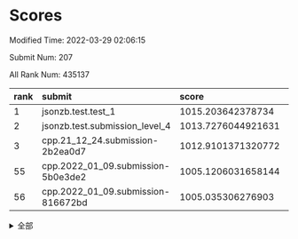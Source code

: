 # Scores

Modified Time: 2022-03-29 02:06:15

Submit Num: 207

All Rank Num: 435137

| rank |               submit               |       score        |       sigma        | pk_num |
| :--- | :--------------------------------- | :----------------- | :----------------- | :----- |
| 1    | jsonzb.test.test_1                 | 1015.203642378734  | 0.8222163479667968 | 8408   |
| 2    | jsonzb.test.submission_level_4     | 1013.7276044921631 | 0.8500773027815111 | 8406   |
| 3    | cpp.21_12_24.submission-2b2ea0d7   | 1012.9101371320772 | 0.795346790631278  | 8403   |
| 55   | cpp.2022_01_09.submission-5b0e3de2 | 1005.1206031658144 | 0.7385120412327413 | 8408   |
| 56   | cpp.2022_01_09.submission-816672bd | 1005.035306276903  | 0.7306765858646378 | 8409   |


<details>
<summary>全部</summary>

| rank |                 submit                 |       score        |       sigma        | pk_num |
| :--- | :------------------------------------- | :----------------- | :----------------- | :----- |
| 1    | jsonzb.test.test_1                     | 1015.203642378734  | 0.8222163479667968 | 8408   |
| 2    | jsonzb.test.submission_level_4         | 1013.7276044921631 | 0.8500773027815111 | 8406   |
| 3    | cpp.21_12_24.submission-2b2ea0d7       | 1012.9101371320772 | 0.795346790631278  | 8403   |
| 4    | gobigger.level_3.submission_level_3_43 | 1011.8909948951277 | 0.7931274139385249 | 8412   |
| 5    | gobigger.level_3.submission_level_3_25 | 1011.6984648080962 | 0.7937074534607756 | 8408   |
| 6    | gobigger.level_3.submission_level_3_12 | 1011.631350730497  | 0.777052923253302  | 8414   |
| 7    | gobigger.level_3.submission_level_3_3  | 1011.564541568563  | 0.7914342662617531 | 8409   |
| 8    | gobigger.level_3.submission_level_3_34 | 1011.5025480444046 | 0.7738075999832075 | 8407   |
| 9    | gobigger.level_3.submission_level_3_33 | 1011.4516018794388 | 0.781278289014249  | 8409   |
| 10   | gobigger.level_3.submission_level_3_24 | 1011.4098165858073 | 0.7756678524390112 | 8412   |
| 11   | gobigger.level_3.submission_level_3_22 | 1011.2240408472952 | 0.7748112969668756 | 8412   |
| 12   | gobigger.level_3.submission_level_3_46 | 1011.1356005138044 | 0.7885349805697962 | 8408   |
| 13   | gobigger.level_3.submission_level_3_47 | 1010.9821668900481 | 0.7537737237408276 | 8408   |
| 14   | gobigger.level_3.submission_level_3_37 | 1010.9362233066473 | 0.775765416256841  | 8413   |
| 15   | gobigger.level_3.submission_level_3_0  | 1010.9184677021041 | 0.7548503641225247 | 8411   |
| 16   | gobigger.level_3.submission_level_3_40 | 1010.7732074419133 | 0.7664693941522508 | 8405   |
| 17   | gobigger.level_3.submission_level_3_9  | 1010.6098291567232 | 0.7869342656064982 | 8411   |
| 18   | gobigger.level_3.submission_level_3_19 | 1010.5775774981761 | 0.7674434866768485 | 8410   |
| 19   | gobigger.level_3.submission_level_3_5  | 1010.5554316946749 | 0.751351346042619  | 8405   |
| 20   | gobigger.level_3.submission_level_3_13 | 1010.4815470532671 | 0.7821714518739468 | 8406   |
| 21   | gobigger.level_3.submission_level_3_44 | 1010.4088464803548 | 0.7662107528973171 | 8407   |
| 22   | gobigger.level_3.submission_level_3_32 | 1010.325670182912  | 0.7628041732678591 | 8406   |
| 23   | gobigger.level_3.submission_level_3_27 | 1010.2419231329892 | 0.7728244475684964 | 8410   |
| 24   | gobigger.level_3.submission_level_3_7  | 1010.2350701118066 | 0.7397467469598681 | 8416   |
| 25   | gobigger.level_3.submission_level_3_11 | 1010.1707367084174 | 0.7406726638641925 | 8409   |
| 26   | gobigger.level_3.submission_level_3_17 | 1010.0713295472082 | 0.7531869402460806 | 8410   |
| 27   | gobigger.level_3.submission_level_3_31 | 1010.0311905442331 | 0.7732007586127373 | 8410   |
| 28   | gobigger.level_3.submission_level_3_48 | 1009.9975122827817 | 0.7533804869904384 | 8409   |
| 29   | gobigger.level_3.submission_level_3_29 | 1009.963051436146  | 0.7693178098098497 | 8409   |
| 30   | gobigger.level_3.submission_level_3_6  | 1009.9320384548968 | 0.7813713916004202 | 8409   |
| 31   | gobigger.level_3.submission_level_3_39 | 1009.9105402546327 | 0.7514195436932186 | 8406   |
| 32   | gobigger.level_3.submission_level_3_42 | 1009.8688845395939 | 0.7588780500604443 | 8406   |
| 33   | gobigger.level_3.submission_level_3_14 | 1009.8628069817386 | 0.7723492880044132 | 8410   |
| 34   | gobigger.level_3.submission_level_3_15 | 1009.8415617734076 | 0.7429980847195365 | 8411   |
| 35   | gobigger.level_3.submission_level_3_23 | 1009.8082898958429 | 0.7505954585285802 | 8409   |
| 36   | gobigger.level_3.submission_level_3_41 | 1009.6930842710472 | 0.7461760125462062 | 8408   |
| 37   | gobigger.level_3.submission_level_3_49 | 1009.692189709182  | 0.7730982358082218 | 8411   |
| 38   | gobigger.level_3.submission_level_3_1  | 1009.6332842720043 | 0.7531854013019739 | 8409   |
| 39   | gobigger.level_3.submission_level_3_36 | 1009.6104402484226 | 0.7336957023683218 | 8410   |
| 40   | gobigger.level_3.submission_level_3_8  | 1009.5239501764504 | 0.7620729559254842 | 8401   |
| 41   | gobigger.level_3.submission_level_3_26 | 1009.4836736430804 | 0.7624316561580387 | 8407   |
| 42   | gobigger.level_3.submission_level_3_16 | 1009.4757484080482 | 0.7515971756384981 | 8407   |
| 43   | gobigger.level_3.submission_level_3_35 | 1009.3433766550104 | 0.7601477868782504 | 8408   |
| 44   | gobigger.level_3.submission_level_3_10 | 1009.3009072640311 | 0.76008615314713   | 8404   |
| 45   | gobigger.level_3.submission_level_3_38 | 1009.2456825690356 | 0.7333071806543964 | 8408   |
| 46   | gobigger.level_3.submission_level_3_28 | 1009.2444192262719 | 0.7602498667405868 | 8405   |
| 47   | gobigger.level_3.submission_level_3_45 | 1009.2407588497468 | 0.753355388863101  | 8401   |
| 48   | gobigger.level_3.submission_level_3_18 | 1009.1687769289657 | 0.7561985517472706 | 8406   |
| 49   | gobigger.level_3.submission_level_3_2  | 1008.9047784144922 | 0.755235780652606  | 8411   |
| 50   | gobigger.level_3.submission_level_3_4  | 1008.888117466877  | 0.7465401667663382 | 8407   |
| 51   | gobigger.level_3.submission_level_3_20 | 1008.803614167302  | 0.7673541420365586 | 8408   |
| 52   | gobigger.level_3.submission_level_3_30 | 1008.3297425294453 | 0.7825907186173561 | 8404   |
| 53   | gobigger.level_3.submission_level_3_21 | 1007.4344093274245 | 0.7388068675106122 | 8404   |
| 54   | gobigger.level_1.submission_level_1_41 | 1005.5079663795782 | 0.7329026830618888 | 8408   |
| 55   | cpp.2022_01_09.submission-5b0e3de2     | 1005.1206031658144 | 0.7385120412327413 | 8408   |
| 56   | cpp.2022_01_09.submission-816672bd     | 1005.035306276903  | 0.7306765858646378 | 8409   |
| 57   | gobigger.level_1.submission_level_1_49 | 1004.5424043372046 | 0.7225591290040893 | 8411   |
| 58   | gobigger.level_1.submission_level_1_8  | 1004.4685370193818 | 0.7285156428943901 | 8407   |
| 59   | gobigger.level_1.submission_level_1_42 | 1004.1719770975865 | 0.7188674454892673 | 8411   |
| 60   | gobigger.level_1.submission_level_1_20 | 1004.0537896828251 | 0.7188454009663154 | 8405   |
| 61   | gobigger.level_1.submission_level_1_47 | 1004.0297765710652 | 0.7210897758797914 | 8407   |
| 62   | gobigger.level_1.submission_level_1_45 | 1004.0146463753741 | 0.7042641070563791 | 8414   |
| 63   | gobigger.level_1.submission_level_1_33 | 1003.9757843553983 | 0.7168502991570495 | 8407   |
| 64   | gobigger.level_1.submission_level_1_17 | 1003.8089160096196 | 0.7197710463688131 | 8412   |
| 65   | gobigger.level_1.submission_level_1_10 | 1003.6943532440268 | 0.7188078470924664 | 8410   |
| 66   | gobigger.level_1.submission_level_1_29 | 1003.637504492623  | 0.7146868555304962 | 8405   |
| 67   | gobigger.level_1.submission_level_1_2  | 1003.615083149491  | 0.7186020978384728 | 8412   |
| 68   | gobigger.level_1.submission_level_1_43 | 1003.6087127087995 | 0.7102676379623165 | 8408   |
| 69   | gobigger.level_1.submission_level_1_12 | 1003.5905920166645 | 0.7234353002103608 | 8416   |
| 70   | gobigger.level_1.submission_level_1_36 | 1003.5780071850044 | 0.7336114681046402 | 8411   |
| 71   | gobigger.level_1.submission_level_1_37 | 1003.5560224737129 | 0.7096627529291158 | 8410   |
| 72   | gobigger.level_1.submission_level_1_26 | 1003.4710663389608 | 0.7202154051543204 | 8405   |
| 73   | gobigger.level_1.submission_level_1_23 | 1003.444231237144  | 0.7140277244203203 | 8409   |
| 74   | gobigger.level_1.submission_level_1_3  | 1003.4247287721923 | 0.7235685818955704 | 8405   |
| 75   | gobigger.level_1.submission_level_1_0  | 1003.3105441964605 | 0.7109044393633698 | 8406   |
| 76   | gobigger.level_1.submission_level_1_7  | 1003.2899807868838 | 0.7188472465792726 | 8407   |
| 77   | gobigger.level_1.submission_level_1_14 | 1003.2011062875407 | 0.7058196147869323 | 8413   |
| 78   | gobigger.level_1.submission_level_1_15 | 1003.1980405546972 | 0.7150278475910341 | 8407   |
| 79   | gobigger.level_1.submission_level_1_16 | 1003.1341960953708 | 0.7081812512841628 | 8404   |
| 80   | gobigger.level_1.submission_level_1_24 | 1003.1328181230375 | 0.716338732473012  | 8411   |
| 81   | gobigger.level_1.submission_level_1_40 | 1003.115875735219  | 0.7116883206029947 | 8409   |
| 82   | gobigger.level_1.submission_level_1_25 | 1003.112930182499  | 0.7144542305485673 | 8410   |
| 83   | gobigger.level_1.submission_level_1_22 | 1003.1014739100514 | 0.7169578526532348 | 8402   |
| 84   | gobigger.level_1.submission_level_1_5  | 1003.0745591421509 | 0.7154950354608938 | 8418   |
| 85   | gobigger.level_1.submission_level_1_6  | 1003.0188551890092 | 0.7209247752364815 | 8405   |
| 86   | gobigger.level_1.submission_level_1_34 | 1002.961208115446  | 0.7136666426191582 | 8410   |
| 87   | gobigger.level_1.submission_level_1_9  | 1002.8798603430575 | 0.705230168411254  | 8408   |
| 88   | gobigger.level_1.submission_level_1_13 | 1002.8677312381718 | 0.7091649406006942 | 8406   |
| 89   | gobigger.level_1.submission_level_1_4  | 1002.8098987135021 | 0.720953616089737  | 8407   |
| 90   | gobigger.level_1.submission_level_1_1  | 1002.7869261443491 | 0.70529503682109   | 8410   |
| 91   | gobigger.level_1.submission_level_1_27 | 1002.776121998241  | 0.718330967527406  | 8409   |
| 92   | gobigger.level_1.submission_level_1_35 | 1002.772496002846  | 0.715636569730065  | 8408   |
| 93   | gobigger.level_1.submission_level_1_30 | 1002.7466110575548 | 0.7149579950448695 | 8409   |
| 94   | gobigger.level_1.submission_level_1_31 | 1002.7117594781745 | 0.6998188800473742 | 8407   |
| 95   | gobigger.level_1.submission_level_1_39 | 1002.639030775124  | 0.7078683100413797 | 8410   |
| 96   | gobigger.level_1.submission_level_1_11 | 1002.400638182459  | 0.7244787234781759 | 8404   |
| 97   | gobigger.level_1.submission_level_1_18 | 1002.3829262399038 | 0.7341434078627886 | 8408   |
| 98   | gobigger.level_1.submission_level_1_21 | 1002.2145093607687 | 0.7249911089125934 | 8411   |
| 99   | gobigger.level_1.submission_level_1_28 | 1002.1387648273532 | 0.7072035892745563 | 8407   |
| 100  | gobigger.level_1.submission_level_1_46 | 1002.0868438250735 | 0.7202705226788457 | 8409   |
| 101  | gobigger.level_1.submission_level_1_38 | 1002.0819396479568 | 0.7229515415329707 | 8410   |
| 102  | gobigger.level_1.submission_level_1_44 | 1001.9873479465356 | 0.704731546963053  | 8411   |
| 103  | gobigger.level_1.submission_level_1_19 | 1001.9817647414612 | 0.7161495644760408 | 8405   |
| 104  | gobigger.level_1.submission_level_1_48 | 1001.9170514149134 | 0.7160284249453585 | 8409   |
| 105  | gobigger.level_1.submission_level_1_32 | 1001.7557629966248 | 0.7193523882859629 | 8406   |
| 106  | gobigger.random.submission_random_41   | 997.7395125234348  | 0.7019892610057333 | 8405   |
| 107  | gobigger.random.submission_random_27   | 997.5829020962474  | 0.6942735810328066 | 8408   |
| 108  | gobigger.random.submission_random_44   | 996.8295642703167  | 0.7087018400106078 | 8404   |
| 109  | gobigger.random.submission_random_8    | 996.7824043301495  | 0.7065092094227768 | 8402   |
| 110  | gobigger.random.submission_random_13   | 996.6107808576816  | 0.7048211584756043 | 8408   |
| 111  | gobigger.random.submission_random_10   | 996.569294665363   | 0.7110604086305697 | 8408   |
| 112  | gobigger.random.submission_random_4    | 996.5392377514002  | 0.7077094780786191 | 8404   |
| 113  | gobigger.random.submission_random_30   | 996.5234748876501  | 0.7081897810356855 | 8408   |
| 114  | gobigger.random.submission_random_31   | 996.4949154663987  | 0.7188085603158196 | 8405   |
| 115  | gobigger.random.submission_random_3    | 996.492274936002   | 0.7111586941965236 | 8405   |
| 116  | gobigger.random.submission_random_43   | 996.4908911454262  | 0.7106434511248292 | 8410   |
| 117  | gobigger.random.submission_random_14   | 996.4800861317335  | 0.7053176014645002 | 8410   |
| 118  | gobigger.random.submission_random_34   | 996.4510025039921  | 0.7043764691687059 | 8407   |
| 119  | gobigger.random.submission_random_37   | 996.4107575342296  | 0.6971631981826184 | 8412   |
| 120  | gobigger.random.submission_random_19   | 996.3547238860683  | 0.7132026189789246 | 8407   |
| 121  | gobigger.random.submission_random_49   | 996.3231572953682  | 0.714857338234441  | 8411   |
| 122  | gobigger.random.submission_random_39   | 996.2935799533453  | 0.7037373236739553 | 8411   |
| 123  | gobigger.random.submission_random_18   | 996.2665557376065  | 0.7147547883635454 | 8410   |
| 124  | gobigger.random.submission_random_11   | 996.2554811849564  | 0.7256167377384614 | 8412   |
| 125  | gobigger.random.submission_random_46   | 996.17467998532    | 0.7090473334506148 | 8407   |
| 126  | gobigger.random.submission_random_38   | 996.1419157821241  | 0.7101319995204451 | 8402   |
| 127  | gobigger.random.submission_random_33   | 996.104168068024   | 0.7023147574922126 | 8409   |
| 128  | gobigger.random.submission_random_7    | 996.1000252695574  | 0.7232860565404892 | 8411   |
| 129  | gobigger.random.submission_random_40   | 996.0743570858986  | 0.7046480734148675 | 8410   |
| 130  | gobigger.random.submission_random_16   | 996.0340674167713  | 0.7139843469087498 | 8409   |
| 131  | gobigger.random.submission_random_0    | 996.012101681016   | 0.7036263273479278 | 8410   |
| 132  | gobigger.random.submission_random_6    | 996.0102809721132  | 0.7121056753252349 | 8409   |
| 133  | gobigger.random.submission_random_25   | 995.9804340190572  | 0.7159594367055324 | 8407   |
| 134  | gobigger.random.submission_random_5    | 995.9512859050777  | 0.7114655952450143 | 8411   |
| 135  | gobigger.random.submission_random_32   | 995.8699858418803  | 0.7156255921926408 | 8408   |
| 136  | gobigger.random.submission_random_47   | 995.8566184026552  | 0.7168343223321272 | 8407   |
| 137  | gobigger.random.submission_random_48   | 995.8085983636169  | 0.7285697502386062 | 8408   |
| 138  | gobigger.random.submission_random_35   | 995.7938803123617  | 0.7099903742425083 | 8413   |
| 139  | gobigger.random.submission_random_9    | 995.7387591212057  | 0.701454773081874  | 8407   |
| 140  | gobigger.random.submission_random_29   | 995.7316816040947  | 0.7024663626189437 | 8408   |
| 141  | gobigger.random.submission_random_36   | 995.6255382680982  | 0.701710450345304  | 8409   |
| 142  | gobigger.random.submission_random_26   | 995.5887435404376  | 0.7106049075073526 | 8411   |
| 143  | gobigger.random.submission_random_45   | 995.5228421947351  | 0.7127534745580235 | 8407   |
| 144  | gobigger.random.submission_random_20   | 995.5023321566636  | 0.7117886933621566 | 8413   |
| 145  | gobigger.random.submission_random_28   | 995.4981008595939  | 0.7028909900702959 | 8405   |
| 146  | gobigger.random.submission_random_12   | 995.4911415067768  | 0.7132673289395098 | 8406   |
| 147  | gobigger.random.submission_random_15   | 995.4562386307144  | 0.7030439721556295 | 8408   |
| 148  | gobigger.random.submission_random_1    | 995.3717187562677  | 0.7284944185212652 | 8408   |
| 149  | gobigger.random.submission_random_21   | 995.3559323309184  | 0.7059047210700293 | 8409   |
| 150  | gobigger.random.submission_random_22   | 995.2961505945805  | 0.7262835452621218 | 8407   |
| 151  | gobigger.random.submission_random_24   | 995.2927556764721  | 0.721388174084567  | 8413   |
| 152  | gobigger.random.submission_random_42   | 995.2573006595193  | 0.7177199989476614 | 8413   |
| 153  | gobigger.random.submission_random_23   | 995.019458268201   | 0.6942684479633515 | 8411   |
| 154  | gobigger.random.submission_random_2    | 995.0151014847577  | 0.707493528037609  | 8411   |
| 155  | gobigger.random.submission_random_17   | 994.3985635405236  | 0.7231936760444151 | 8410   |
| 156  | gobigger.level_2.submission_level_2_12 | 994.0844994629531  | 0.7142363083278794 | 8411   |
| 157  | gobigger.level_2.submission_level_2_47 | 993.7945033709148  | 0.7271108483865855 | 8411   |
| 158  | gobigger.level_2.submission_level_2_11 | 993.7087176534187  | 0.7376232613726577 | 8409   |
| 159  | gobigger.level_2.submission_level_2_8  | 993.6321729604605  | 0.7475783653383676 | 8409   |
| 160  | gobigger.level_2.submission_level_2_0  | 993.2005944743808  | 0.735227063002339  | 8407   |
| 161  | gobigger.level_2.submission_level_2_9  | 993.1681483199152  | 0.7124510801925976 | 8399   |
| 162  | gobigger.level_2.submission_level_2_2  | 993.0249628581637  | 0.7510362910215954 | 8413   |
| 163  | gobigger.level_2.submission_level_2_13 | 993.0006563203527  | 0.7414431610023949 | 8409   |
| 164  | gobigger.level_2.submission_level_2_43 | 992.9698382900908  | 0.7375156845805698 | 8406   |
| 165  | gobigger.level_2.submission_level_2_6  | 992.7973843755387  | 0.7316341411764448 | 8412   |
| 166  | gobigger.level_2.submission_level_2_39 | 992.7127360482992  | 0.7307269993988955 | 8406   |
| 167  | gobigger.level_2.submission_level_2_42 | 992.6133006927265  | 0.7459356842542028 | 8403   |
| 168  | gobigger.level_2.submission_level_2_15 | 992.5943341901694  | 0.7547225642642644 | 8409   |
| 169  | gobigger.level_2.submission_level_2_21 | 992.563327798039   | 0.7489123268595178 | 8413   |
| 170  | gobigger.level_2.submission_level_2_49 | 992.4322750599284  | 0.740508889860428  | 8399   |
| 171  | gobigger.level_2.submission_level_2_29 | 992.4309192991435  | 0.7565008604917413 | 8410   |
| 172  | gobigger.level_2.submission_level_2_28 | 992.4089353857936  | 0.7447666303960848 | 8411   |
| 173  | gobigger.level_2.submission_level_2_14 | 992.3543194839712  | 0.7605650532017695 | 8414   |
| 174  | gobigger.level_2.submission_level_2_1  | 992.309330921414   | 0.7493077617909696 | 8402   |
| 175  | gobigger.level_2.submission_level_2_34 | 992.3086914921688  | 0.7331007779797937 | 8407   |
| 176  | gobigger.level_2.submission_level_2_35 | 992.1789550633239  | 0.7400653396145914 | 8409   |
| 177  | gobigger.level_2.submission_level_2_19 | 992.1466340367839  | 0.740862715894281  | 8408   |
| 178  | gobigger.level_2.submission_level_2_27 | 992.1314222336556  | 0.7506187067363602 | 8412   |
| 179  | gobigger.level_2.submission_level_2_48 | 992.058230130247   | 0.7451529210424045 | 8407   |
| 180  | gobigger.level_2.submission_level_2_37 | 992.0299805792807  | 0.761444176569132  | 8409   |
| 181  | gobigger.level_2.submission_level_2_33 | 991.998124545296   | 0.7506240134466957 | 8406   |
| 182  | gobigger.level_2.submission_level_2_45 | 991.9886084679317  | 0.7510379649276172 | 8410   |
| 183  | gobigger.level_2.submission_level_2_40 | 991.9602093883813  | 0.7446864494698094 | 8411   |
| 184  | gobigger.level_2.submission_level_2_4  | 991.9383756765272  | 0.740935871863017  | 8407   |
| 185  | gobigger.level_2.submission_level_2_36 | 991.9312054125757  | 0.7533676240047525 | 8407   |
| 186  | gobigger.level_2.submission_level_2_30 | 991.9253362452307  | 0.7598225992120181 | 8407   |
| 187  | gobigger.level_2.submission_level_2_22 | 991.8947755419433  | 0.7359425303524463 | 8406   |
| 188  | gobigger.level_2.submission_level_2_23 | 991.8605617170855  | 0.7474824136475257 | 8411   |
| 189  | gobigger.level_2.submission_level_2_18 | 991.7587238455742  | 0.7345634054641668 | 8409   |
| 190  | gobigger.level_2.submission_level_2_31 | 991.7506351124185  | 0.7499303293975603 | 8409   |
| 191  | gobigger.level_2.submission_level_2_7  | 991.7495615816653  | 0.7396721055548784 | 8407   |
| 192  | gobigger.level_2.submission_level_2_46 | 991.7093722791442  | 0.7408151046653384 | 8408   |
| 193  | gobigger.level_2.submission_level_2_20 | 991.6544961309811  | 0.7323771665016936 | 8410   |
| 194  | gobigger.level_2.submission_level_2_41 | 991.6221772963097  | 0.7494376247788481 | 8411   |
| 195  | gobigger.level_2.submission_level_2_44 | 991.6161877108563  | 0.7447973778764467 | 8412   |
| 196  | gobigger.level_2.submission_level_2_10 | 991.583038071926   | 0.7516257665076533 | 8410   |
| 197  | gobigger.level_2.submission_level_2_3  | 991.3261344587462  | 0.7431382451487166 | 8407   |
| 198  | gobigger.level_2.submission_level_2_5  | 991.2940417306157  | 0.7579981720025668 | 8412   |
| 199  | gobigger.level_2.submission_level_2_38 | 991.2069279510691  | 0.7568805835995077 | 8411   |
| 200  | gobigger.level_2.submission_level_2_26 | 991.1712799508424  | 0.7613458992443847 | 8408   |
| 201  | gobigger.level_2.submission_level_2_25 | 990.7805427865003  | 0.757275121414095  | 8405   |
| 202  | gobigger.level_2.submission_level_2_24 | 990.6532363269669  | 0.7409675747249248 | 8411   |
| 203  | gobigger.level_2.submission_level_2_16 | 990.634146834565   | 0.7553706809636311 | 8411   |
| 204  | gobigger.level_2.submission_level_2_17 | 990.4376133796694  | 0.766634576056902  | 8409   |
| 205  | gobigger.level_2.submission_level_2_32 | 990.0851825802436  | 0.7780179102454826 | 8410   |
| 206  | gobigger.none.submission_none_0        | 979.7334332159304  | 1.1870083308862    | 8406   |
| 207  | gobigger.none.submission_none_1        | 976.7095002937215  | 1.4398434851054855 | 8412   |

</details>